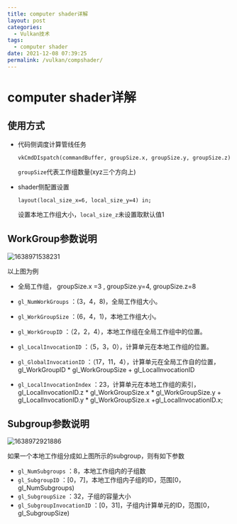 ```yaml
---
title: computer shader详解
layout: post
categories: 
  - Vulkan技术
tags: 
  - computer shader
date: 2021-12-08 07:39:25
permalink: /vulkan/compshader/
---
```


# computer shader详解

## 使用方式

- 代码侧调度计算管线任务

  `vkCmdDIspatch(commandBuffer, groupSize.x, groupSize.y, groupSize.z)`

  `groupSize`代表工作组数量(xyz三个方向上)

- shader侧配置设置

  `layout(local_size_x=6, local_size_y=4) in;`

  设置本地工作组大小，`local_size_z`未设置取默认值1



## WorkGroup参数说明

![1638971538231](https://objectstorage.ap-osaka-1.oraclecloud.com/n/ax0kqy8quzyr/b/bucket-blog/o/2022/04/863e1f0932c954536068441fbcf0534f.png)

以上图为例

- 全局工作组， groupSize.x =3 , groupSize.y=4, groupSize.z=8

- `gl_NumWorkGroups` ：(3，4，8)，全局工作组大小。

- `gl_WorkGroupSize` ：(6，4，1)，本地工作组大小。

- `gl_WorkGroupID` ：（2，2，4），本地工作组在全局工作组中的位置。

- `gl_LocalInvocationID` ：（5，3，0），计算单元在本地工作组的位置。

- `gl_GlobalInvocationID` ：（17，11，4），计算单元在全局工作自的位置，gl_WorkGroupID * gl_WorkGroupSize + gl_LocalInvocationID

- `gl_LocalInvocationIndex` ：23，计算单元在本地工作组的索引，gl_LocalInvocationID.z * gl_WorkGroupSize.x * gl_WorkGroupSize.y + gl_LocalInvocationID.y * gl_WorkGroupSize.x +gl_LocalInvocationID.x;

  


## Subgroup参数说明

![1638972921886](https://objectstorage.ap-osaka-1.oraclecloud.com/n/ax0kqy8quzyr/b/bucket-blog/o/2022/04/c349681166b76d3a822788989b02ac22.png)

如果一个本地工作组分成如上图所示的subgroup，则有如下参数

-  `gl_NumSubgroups`  ：8，本地工作组内的子组数
-  `gl_SubgroupID`  ：[0，7]，本地工作组内子组的ID，范围[0，gl_NumSubgroups)
-  `gl_SubgroupSize`  ：32，子组的容量大小
-  `gl_SubgroupInvocationID`  ：[0，31]，子组内计算单元的ID，范围[0，gl_SubgroupSize)

  